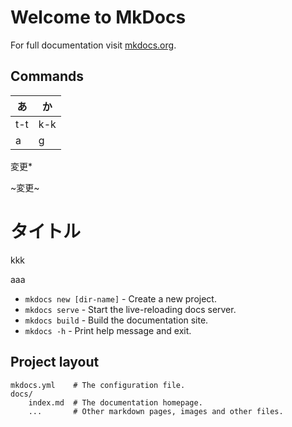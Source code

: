 # Welcome to MkDocs

For full documentation visit [mkdocs.org](https://www.mkdocs.org).

## Commands


| あ  | か  |
| --- | --- |
| t-t | k-k |
| a   | g   |

  変更*

~変更~
# タイトル
kkk

aaa

* `mkdocs new [dir-name]` - Create a new project.
* `mkdocs serve` - Start the live-reloading docs server.
* `mkdocs build` - Build the documentation site.
* `mkdocs -h` - Print help message and exit.

## Project layout

    mkdocs.yml    # The configuration file.
    docs/
        index.md  # The documentation homepage.
        ...       # Other markdown pages, images and other files.
